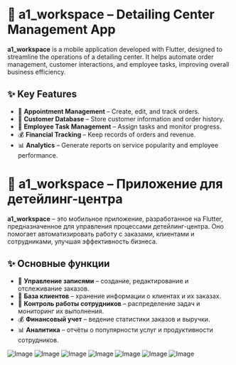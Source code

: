 # 🚗 a1_workspace – Detailing Center Management App  

**a1_workspace** is a mobile application developed with Flutter, designed to streamline the operations of a detailing center. It helps automate order management, customer interactions, and employee tasks, improving overall business efficiency.  

## ✨ Key Features  

- 📅 **Appointment Management** – Create, edit, and track orders.  
- 👤 **Customer Database** – Store customer information and order history.  
- 🔧 **Employee Task Management** – Assign tasks and monitor progress.  
- 💰 **Financial Tracking** – Keep records of orders and revenue.  
- 📊 **Analytics** – Generate reports on service popularity and employee performance.  

# 🚗 a1_workspace – Приложение для детейлинг-центра

**a1_workspace** – это мобильное приложение, разработанное на Flutter, предназначенное для управления процессами детейлинг-центра. Оно помогает автоматизировать работу с заказами, клиентами и сотрудниками, улучшая эффективность бизнеса.

## ✨ Основные функции

- 📅 **Управление записями** – создание, редактирование и отслеживание заказов.  
- 👤 **База клиентов** – хранение информации о клиентах и их заказах.  
- 🔧 **Контроль работы сотрудников** – распределение задач и мониторинг их выполнения.  
- 💰 **Финансовый учет** – ведение статистики заказов и выручки.  
- 📊 **Аналитика** – отчёты о популярности услуг и продуктивности сотрудников.  

![Image](https://github.com/user-attachments/assets/9e739468-1415-45c5-983c-08ed0b65e8b9)
![Image](https://github.com/user-attachments/assets/2b88fd4f-b7c0-41d0-9bc5-c54be16622b4)
![Image](https://github.com/user-attachments/assets/aaa82f5c-7059-4dd0-8df5-661d7bbb11cd)
![Image](https://github.com/user-attachments/assets/376442c9-a2a2-49e8-8458-3bdd4b8bb113)
![Image](https://github.com/user-attachments/assets/9b49be98-e70f-4054-a1cc-54d75dd55b8a)
![Image](https://github.com/user-attachments/assets/4f379259-6b5f-42d9-a593-b52015091ac6)
![Image](https://github.com/user-attachments/assets/837862e6-e893-467e-bbdb-dc2232e94909)


